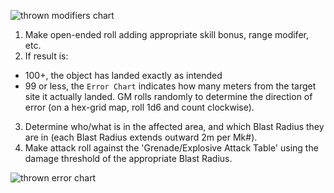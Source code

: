 ![thrown modifiers chart](https://lh3.googleusercontent.com/H4OF82hzLgKKHn_hGoFKTtvwERCcvjvnkqe_GPqhXdbp-tjJHlCj7WYCieq-N_ZXrqF0iUBpskuZ8ohNkFVa=w1519-h1067)

1) Make open-ended roll adding appropriate skill bonus, range modifer, etc.
2) If result is:
- 100+, the object has landed exactly as intended
- 99 or less, the `Error Chart` indicates how many meters from the target site it actually landed.
GM rolls randomly to determine the direction of error (on a hex-grid map, roll 1d6 and count clockwise).
3) Determine who/what is in the affected area, and which Blast Radius they are in (each Blast Radius extends outward 2m per Mk#).
4) Make attack roll against the 'Grenade/Explosive Attack Table' using the damage threshold of the appropriate Blast Radius.

![thrown error chart](https://lh5.googleusercontent.com/Q0pPr1_mCDjhghqTBsl0fVDEoUNweg_brXdlO4WvX2lWUNTP4hehkTpge3sozCPkmhnrOyJvkG8w1pj6A7HR=w1519-h1067)
